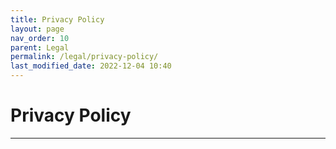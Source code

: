 ```yaml
---
title: Privacy Policy
layout: page
nav_order: 10
parent: Legal
permalink: /legal/privacy-policy/
last_modified_date: 2022-12-04 10:40
---
```


# Privacy Policy

----------------

